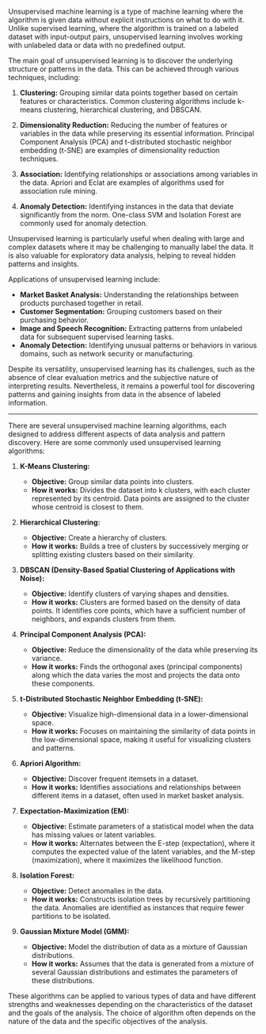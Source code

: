 Unsupervised machine learning is a type of machine learning where the algorithm is given data without explicit instructions on what to do with it. Unlike supervised learning, where the algorithm is trained on a labeled dataset with input-output pairs, unsupervised learning involves working with unlabeled data or data with no predefined output.

The main goal of unsupervised learning is to discover the underlying structure or patterns in the data. This can be achieved through various techniques, including:

1. **Clustering:** Grouping similar data points together based on certain features or characteristics. Common clustering algorithms include k-means clustering, hierarchical clustering, and DBSCAN.

2. **Dimensionality Reduction:** Reducing the number of features or variables in the data while preserving its essential information. Principal Component Analysis (PCA) and t-distributed stochastic neighbor embedding (t-SNE) are examples of dimensionality reduction techniques.

3. **Association:** Identifying relationships or associations among variables in the data. Apriori and Eclat are examples of algorithms used for association rule mining.

4. **Anomaly Detection:** Identifying instances in the data that deviate significantly from the norm. One-class SVM and Isolation Forest are commonly used for anomaly detection.

Unsupervised learning is particularly useful when dealing with large and complex datasets where it may be challenging to manually label the data. It is also valuable for exploratory data analysis, helping to reveal hidden patterns and insights.

Applications of unsupervised learning include:

- **Market Basket Analysis:** Understanding the relationships between products purchased together in retail.
- **Customer Segmentation:** Grouping customers based on their purchasing behavior.
- **Image and Speech Recognition:** Extracting patterns from unlabeled data for subsequent supervised learning tasks.
- **Anomaly Detection:** Identifying unusual patterns or behaviors in various domains, such as network security or manufacturing.

Despite its versatility, unsupervised learning has its challenges, such as the absence of clear evaluation metrics and the subjective nature of interpreting results. Nevertheless, it remains a powerful tool for discovering patterns and gaining insights from data in the absence of labeled information.

---
There are several unsupervised machine learning algorithms, each designed to address different aspects of data analysis and pattern discovery. Here are some commonly used unsupervised learning algorithms:

1. **K-Means Clustering:**
   - **Objective:** Group similar data points into clusters.
   - **How it works:** Divides the dataset into k clusters, with each cluster represented by its centroid. Data points are assigned to the cluster whose centroid is closest to them.

2. **Hierarchical Clustering:**
   - **Objective:** Create a hierarchy of clusters.
   - **How it works:** Builds a tree of clusters by successively merging or splitting existing clusters based on their similarity.

3. **DBSCAN (Density-Based Spatial Clustering of Applications with Noise):**
   - **Objective:** Identify clusters of varying shapes and densities.
   - **How it works:** Clusters are formed based on the density of data points. It identifies core points, which have a sufficient number of neighbors, and expands clusters from them.

4. **Principal Component Analysis (PCA):**
   - **Objective:** Reduce the dimensionality of the data while preserving its variance.
   - **How it works:** Finds the orthogonal axes (principal components) along which the data varies the most and projects the data onto these components.

5. **t-Distributed Stochastic Neighbor Embedding (t-SNE):**
   - **Objective:** Visualize high-dimensional data in a lower-dimensional space.
   - **How it works:** Focuses on maintaining the similarity of data points in the low-dimensional space, making it useful for visualizing clusters and patterns.

6. **Apriori Algorithm:**
   - **Objective:** Discover frequent itemsets in a dataset.
   - **How it works:** Identifies associations and relationships between different items in a dataset, often used in market basket analysis.

7. **Expectation-Maximization (EM):**
   - **Objective:** Estimate parameters of a statistical model when the data has missing values or latent variables.
   - **How it works:** Alternates between the E-step (expectation), where it computes the expected value of the latent variables, and the M-step (maximization), where it maximizes the likelihood function.

8. **Isolation Forest:**
   - **Objective:** Detect anomalies in the data.
   - **How it works:** Constructs isolation trees by recursively partitioning the data. Anomalies are identified as instances that require fewer partitions to be isolated.

9. **Gaussian Mixture Model (GMM):**
   - **Objective:** Model the distribution of data as a mixture of Gaussian distributions.
   - **How it works:** Assumes that the data is generated from a mixture of several Gaussian distributions and estimates the parameters of these distributions.

These algorithms can be applied to various types of data and have different strengths and weaknesses depending on the characteristics of the dataset and the goals of the analysis. The choice of algorithm often depends on the nature of the data and the specific objectives of the analysis.